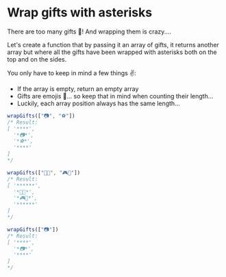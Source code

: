 # Wrap gifts with asterisks

There are too many gifts 🎁! And wrapping them is crazy....

Let's create a function that by passing it an array of gifts, it returns another array but where all the gifts have been wrapped with asterisks both on the top and on the sides.

You only have to keep in mind a few things ✌️:

- If the array is empty, return an empty array
- Gifts are emojis 🎁... so keep that in mind when counting their length...
- Luckily, each array position always has the same length...

```JavaScript
wrapGifts(["📷", "⚽️"])
/* Result:
[ '****',
  '*📷*',
  '*⚽️*',
  '****'
]
*/

wrapGifts(["🏈🎸", "🎮🧸"])
/* Result:
[ '******',
  '*🏈🎸*',
  '*🎮🧸*',
  '******'
]
*/

wrapGifts(["📷"])
/* Result:
[ '****',
  '*📷*',
  '****'
]
*/
```